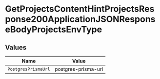 # GetProjectsContentHintProjectsResponse200ApplicationJSONResponseBodyProjectsEnvType


## Values

| Name                | Value               |
| ------------------- | ------------------- |
| `PostgresPrismaUrl` | postgres-prisma-url |